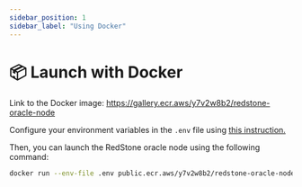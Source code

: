 ```yaml
---
sidebar_position: 1
sidebar_label: "Using Docker"
---
```


# 📦 Launch with Docker

Link to the Docker image: https://gallery.ecr.aws/y7v2w8b2/redstone-oracle-node

Configure your environment variables in the `.env` file using [this instruction.](../oracle-node-configuration)

Then, you can launch the RedStone oracle node using the following command:

```sh
docker run --env-file .env public.ecr.aws/y7v2w8b2/redstone-oracle-node:7d49220
```

<!-- ```sh
docker run --mount 'type=volume,src=oracle-node-lvl-db-volume,dst=/oracle-node-level-db' --env-file .env public.ecr.aws/y7v2w8b2/redstone-oracle-node:7d49220
``` -->
